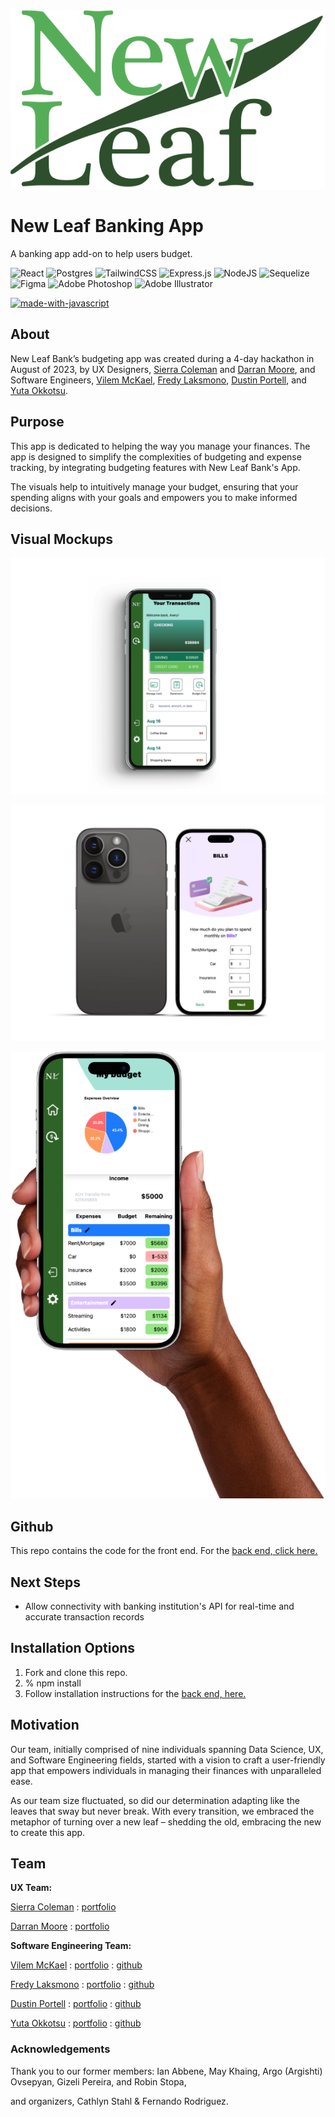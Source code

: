 ![image](/public/newLeaf-full.svg)

# New Leaf Banking App

A banking app add-on to help users budget. 

![React](https://img.shields.io/badge/react-%2320232a.svg?style=for-the-badge&logo=react&logoColor=%2361DAFB) ![Postgres](https://img.shields.io/badge/postgres-%23316192.svg?style=for-the-badge&logo=postgresql&logoColor=white) ![TailwindCSS](https://img.shields.io/badge/tailwindcss-%2338B2AC.svg?style=for-the-badge&logo=tailwind-css&logoColor=white)
![Express.js](https://img.shields.io/badge/express.js-%23404d59.svg?style=for-the-badge&logo=express&logoColor=%2361DAFB)
![NodeJS](https://img.shields.io/badge/node.js-6DA55F?style=for-the-badge&logo=node.js&logoColor=white)
![Sequelize](https://img.shields.io/badge/Sequelize-52B0E7?style=for-the-badge&logo=Sequelize&logoColor=white)
![Figma](https://img.shields.io/badge/figma-%23F24E1E.svg?style=for-the-badge&logo=figma&logoColor=white)
![Adobe Photoshop](https://img.shields.io/badge/adobe%20photoshop-%2331A8FF.svg?style=for-the-badge&logo=adobe%20photoshop&logoColor=white)
![Adobe Illustrator](https://img.shields.io/badge/adobe%20illustrator-%23FF9A00.svg?style=for-the-badge&logo=adobe%20illustrator&logoColor=white)

[![made-with-javascript](https://img.shields.io/badge/Made%20with-JavaScript-1f425f.svg)](https://www.javascript.com)

## **About**

New Leaf Bank’s budgeting app was created during a 4-day hackathon in August of 2023, by UX Designers, [Sierra Coleman](https://www.linkedin.com/in/slaurencoleman/) and [Darran Moore](https://www.linkedin.com/in/darranmoore/), and Software Engineers, [Vilem McKael](https://www.linkedin.com/in/vilem-mckael/), [Fredy Laksmono](https://www.linkedin.com/in/fredy-laksmono/), [Dustin Portell](https://www.linkedin.com/in/dustinjs/), and [Yuta Okkotsu](https://www.linkedin.com/in/yutaokkotsu/). 

## **Purpose**

This app is dedicated to helping the way you manage your finances. The app is designed to simplify the complexities of budgeting and expense tracking, by integrating budgeting features with New Leaf Bank's App. 

The visuals help to intuitively manage your budget, ensuring that your spending aligns with your goals and empowers you to make informed decisions.

## **Visual Mockups**

![image](/public/iPhone%20X.png)

![image](/public/iPhone%2014%20Pro.png)

![image](/public/Female%20hand%20holding%20iPhone%2014%20Pro%20mockup%20(Mockuuups%20Studio).png)


## **Github**

This repo contains the code for the front end. For the [back end, click here.](https://github.com/The-Third-Team/React-FinancialApp-BackEnd)

## **Next Steps**

- Allow connectivity with banking institution's API for real-time and accurate transaction records

## **Installation Options**
1. Fork and clone this repo.
2. % npm install
3. Follow installation instructions for the [back end, here.](https://github.com/The-Third-Team/React-FinancialApp-BackEnd)

## **Motivation**

Our team, initially comprised of nine individuals spanning Data Science, UX, and Software Engineering fields, started with a vision to craft a user-friendly app that empowers individuals in managing their finances with unparalleled ease. 

As our team size fluctuated, so did our determination adapting like the leaves that sway but never break. With every transition, we embraced the metaphor of turning over a new leaf – shedding the old, embracing the new to create this app.

## **Team**

**UX Team:**

[Sierra Coleman](https://www.linkedin.com/in/slaurencoleman/) : [portfolio](www.createherlauren.com)

[Darran Moore](https://www.linkedin.com/in/darranmoore/) : [portfolio](www.darranmoore.com)

**Software Engineering Team:**

[Vilem McKael](https://www.linkedin.com/in/vilem-mckael/) : [portfolio](https://vilemmckael.netlify.app) : [github](https://github.com/Vilem-McKael)

[Fredy Laksmono](https://www.linkedin.com/in/fredy-laksmono/) : [portfolio](http://www.flaksmono.com) : [github](https://github.com/fredy-laksmono)

[Dustin Portell](https://www.linkedin.com/in/dustinjs/) : [portfolio](www.dustinjs.dev) : [github](https://github.com/Scynes) 

[Yuta Okkotsu](https://www.linkedin.com/in/yutaokkotsu/) : [portfolio](https://www.yutaokkotsu.com)  : [github](https://github.com/yutaokkots)

### **Acknowledgements**

Thank you to our former members: Ian Abbene, May Khaing, Argo (Argishti) Ovsepyan, Gizeli Pereira, and Robin Stopa,

and organizers, Cathlyn Stahl & Fernando Rodriguez.